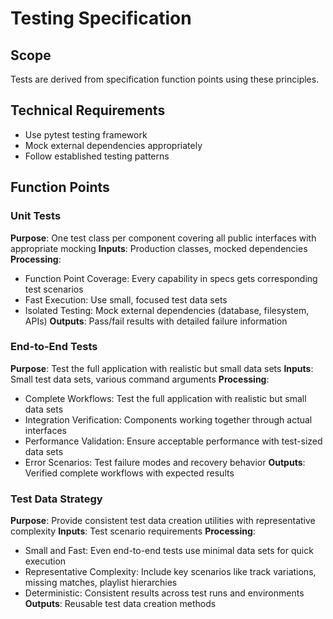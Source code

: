 # Testing Specification

## Scope
Tests are derived from specification function points using these principles.

## Technical Requirements
- Use pytest testing framework
- Mock external dependencies appropriately
- Follow established testing patterns

## Function Points

### Unit Tests
**Purpose**: One test class per component covering all public interfaces with appropriate mocking
**Inputs**: Production classes, mocked dependencies
**Processing**: 
- Function Point Coverage: Every capability in specs gets corresponding test scenarios
- Fast Execution: Use small, focused test data sets
- Isolated Testing: Mock external dependencies (database, filesystem, APIs)
**Outputs**: Pass/fail results with detailed failure information

### End-to-End Tests
**Purpose**: Test the full application with realistic but small data sets
**Inputs**: Small test data sets, various command arguments
**Processing**:
- Complete Workflows: Test the full application with realistic but small data sets
- Integration Verification: Components working together through actual interfaces
- Performance Validation: Ensure acceptable performance with test-sized data sets
- Error Scenarios: Test failure modes and recovery behavior
**Outputs**: Verified complete workflows with expected results

### Test Data Strategy
**Purpose**: Provide consistent test data creation utilities with representative complexity
**Inputs**: Test scenario requirements
**Processing**:
- Small and Fast: Even end-to-end tests use minimal data sets for quick execution
- Representative Complexity: Include key scenarios like track variations, missing matches, playlist hierarchies
- Deterministic: Consistent results across test runs and environments
**Outputs**: Reusable test data creation methods
